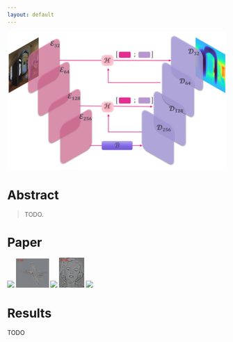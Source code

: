 ```yaml
---
layout: default
---
```


![Teaser](./assets/images/teaser.png "HybridSkip")

# Abstract

> TODO.


# Paper

<img src="./assets/images/dog-cat.gif" width=15%>
<img src="./assets/images/bird-plane.gif" width=15%>
<img src="./assets/images/bike-motorcycle.gif" width=20%>
<img src="./assets/images/einstein-marilyn.gif" width=11.5%>
<img src="./assets/images/fish-submarine.gif" width=17%>

# Results

TODO
